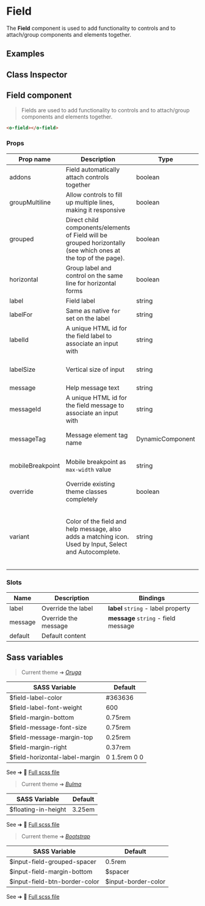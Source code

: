 # Field

<div class="vp-doc">

The **Field** component is used to add functionality to controls and to attach/group components and elements together.

</div>

<div class="vp-example">

## Examples

<example-field />

</div>

<div class="vp-example">

## Class Inspector

<inspector-field-viewer />

</div>

<div class="vp-doc">

## Field component

> Fields are used to add functionality to controls and to attach/group components and elements together.

```html
<o-field></o-field>
```

### Props

| Prop name        | Description                                                                                                         | Type             | Values                                                                          | Default                                                                                                                                                     |
| ---------------- | ------------------------------------------------------------------------------------------------------------------- | ---------------- | ------------------------------------------------------------------------------- | ----------------------------------------------------------------------------------------------------------------------------------------------------------- |
| addons           | Field automatically attach controls together                                                                        | boolean          | -                                                                               | <code style='white-space: nowrap; padding: 0;'>false</code>                                                                                                 |
| groupMultiline   | Allow controls to fill up multiple lines, making it responsive                                                      | boolean          | -                                                                               | <code style='white-space: nowrap; padding: 0;'>false</code>                                                                                                 |
| grouped          | Direct child components/elements of Field will be grouped horizontally<br/>(see which ones at the top of the page). | boolean          | -                                                                               | <code style='white-space: nowrap; padding: 0;'>false</code>                                                                                                 |
| horizontal       | Group label and control on the same line for horizontal forms                                                       | boolean          | -                                                                               | <code style='white-space: nowrap; padding: 0;'>false</code>                                                                                                 |
| label            | Field label                                                                                                         | string           | -                                                                               |                                                                                                                                                             |
| labelFor         | Same as native `for` set on the label                                                                               | string           | -                                                                               |                                                                                                                                                             |
| labelId          | A unique HTML id for the field label to associate an input with                                                     | string           | -                                                                               | <code style='white-space: nowrap; padding: 0;'>useId()</code>                                                                                               |
| labelSize        | Vertical size of input                                                                                              | string           | `small`, `medium`, `large`                                                      | <div><small>From <b>config</b>:</small></div><code style='white-space: nowrap; padding: 0;'>field: {<br>&nbsp;&nbsp;labelsize: undefined<br>}</code>        |
| message          | Help message text                                                                                                   | string           | -                                                                               |                                                                                                                                                             |
| messageId        | A unique HTML id for the field message to associate an input with                                                   | string           | -                                                                               | <code style='white-space: nowrap; padding: 0;'>useId()</code>                                                                                               |
| messageTag       | Message element tag name                                                                                            | DynamicComponent | -                                                                               | <div><small>From <b>config</b>:</small></div><code style='white-space: nowrap; padding: 0;'>field: {<br>&nbsp;&nbsp;messageTag: "p"<br>}</code>             |
| mobileBreakpoint | Mobile breakpoint as `max-width` value                                                                              | string           | -                                                                               | <div><small>From <b>config</b>:</small></div><code style='white-space: nowrap; padding: 0;'>field: {<br>&nbsp;&nbsp;mobileBreakpoint: undefined<br>}</code> |
| override         | Override existing theme classes completely                                                                          | boolean          | -                                                                               |                                                                                                                                                             |
| variant          | Color of the field and help message, also adds a matching icon.<br/>Used by Input, Select and Autocomplete.         | string           | `primary`, `info`, `success`, `warning`, `danger`, `and any other custom color` |                                                                                                                                                             |

### Slots

| Name    | Description          | Bindings                             |
| ------- | -------------------- | ------------------------------------ |
| label   | Override the label   | **label** `string` - label property  |
| message | Override the message | **message** `string` - field message |
| default | Default content      |                                      |

</div>

<div class="vp-doc">

## Sass variables

<div class="theme-oruga">

> Current theme ➜ _[Oruga](https://github.com/oruga-ui/theme-oruga)_

| SASS Variable                  | Default      |
| ------------------------------ | ------------ |
| $field-label-color             | #363636      |
| $field-label-font-weight       | 600          |
| $field-margin-bottom           | 0.75rem      |
| $field-message-font-size       | 0.75rem      |
| $field-message-margin-top      | 0.25rem      |
| $field-margin-right            | 0.37rem      |
| $field-horizontal-label-margin | 0 1.5rem 0 0 |

See ➜ 📄 [Full scss file](https://github.com/oruga-ui/theme-oruga/tree/main/src/assets/scss/components/_field.scss)

</div>
<div class="theme-bulma">

> Current theme ➜ _[Bulma](https://github.com/oruga-ui/theme-bulma)_

| SASS Variable       | Default |
| ------------------- | ------- |
| $floating-in-height | 3.25em  |

See ➜ 📄 [Full scss file](https://github.com/oruga-ui/theme-bulma/tree/main/src/assets/scss/components/_field.scss)

</div>
<div class="theme-bootstrap">

> Current theme ➜ _[Bootstrap](https://github.com/oruga-ui/theme-bootstrap)_

| SASS Variable                 | Default             |
| ----------------------------- | ------------------- |
| $input-field-grouped-spacer   | 0.5rem              |
| $input-field-margin-bottom    | $spacer             |
| $input-field-btn-border-color | $input-border-color |

See ➜ 📄 [Full scss file](https://github.com/oruga-ui/theme-bootstrap/tree/main/src/assets/scss/components/_field.scss)

</div>

</div>
